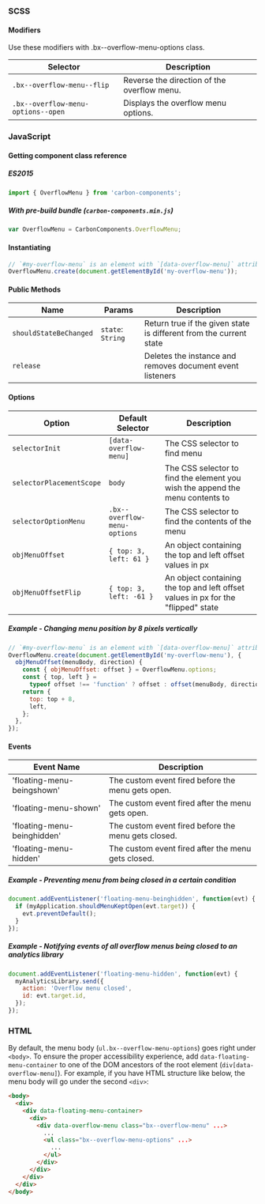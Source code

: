 ### SCSS

#### Modifiers

Use these modifiers with .bx--overflow-menu-options class.

| Selector                           | Description                                 |
| ---------------------------------- | ------------------------------------------- |
| `.bx--overflow-menu--flip`         | Reverse the direction of the overflow menu. |
| `.bx--overflow-menu-options--open` | Displays the overflow menu options.         |

### JavaScript

#### Getting component class reference

##### ES2015

```javascript
import { OverflowMenu } from 'carbon-components';
```

##### With pre-build bundle (`carbon-components.min.js`)

```javascript
var OverflowMenu = CarbonComponents.OverflowMenu;
```

#### Instantiating

```javascript
// `#my-overflow-menu` is an element with `[data-overflow-menu]` attribute
OverflowMenu.create(document.getElementById('my-overflow-menu'));
```

#### Public Methods

| Name                   | Params            | Description                                                        |
| ---------------------- | ----------------- | ------------------------------------------------------------------ |
| `shouldStateBeChanged` | `state`: `String` | Return true if the given state is different from the current state |
| `release`              |                   | Deletes the instance and removes document event listeners          |

#### Options

| Option                   | Default Selector             | Description                                                                       |
| ------------------------ | ---------------------------- | --------------------------------------------------------------------------------- |
| `selectorInit`           | `[data-overflow-menu]`       | The CSS selector to find menu                                                     |
| `selectorPlacementScope` | `body`                       | The CSS selector to find the element you wish the append the menu contents to     |
| `selectorOptionMenu`     | `.bx--overflow-menu-options` | The CSS selector to find the contents of the menu                                 |
| `objMenuOffset`          | `{ top: 3, left: 61 }`       | An object containing the top and left offset values in px                         |
| `objMenuOffsetFlip`      | `{ top: 3, left: -61 }`      | An object containing the top and left offset values in px for the "flipped" state |

##### Example - Changing menu position by 8 pixels vertically

```javascript
// `#my-overflow-menu` is an element with `[data-overflow-menu]` attribute
OverflowMenu.create(document.getElementById('my-overflow-menu'), {
  objMenuOffset(menuBody, direction) {
    const { objMenuOffset: offset } = OverflowMenu.options;
    const { top, left } =
      typeof offset !== 'function' ? offset : offset(menuBody, direction);
    return {
      top: top + 8,
      left,
    };
  },
});
```

#### Events

| Event Name                  | Description                                         |
| --------------------------- | --------------------------------------------------- |
| 'floating-menu-beingshown'  | The custom event fired before the menu gets open.   |
| 'floating-menu-shown'       | The custom event fired after the menu gets open.    |
| 'floating-menu-beinghidden' | The custom event fired before the menu gets closed. |
| 'floating-menu-hidden'      | The custom event fired after the menu gets closed.  |

##### Example - Preventing menu from being closed in a certain condition

```javascript
document.addEventListener('floating-menu-beinghidden', function(evt) {
  if (myApplication.shouldMenuKeptOpen(evt.target)) {
    evt.preventDefault();
  }
});
```

##### Example - Notifying events of all overflow menus being closed to an analytics library

```javascript
document.addEventListener('floating-menu-hidden', function(evt) {
  myAnalyticsLibrary.send({
    action: 'Overflow menu closed',
    id: evt.target.id,
  });
});
```

### HTML

By default, the menu body (`ul.bx--overflow-menu-options`) goes right under
`<body>`. To ensure the proper accessibility experience, add
`data-floating-menu-container` to one of the DOM ancestors of the root element
(`div[data-overflow-menu]`). For example, if you have HTML structure like below,
the menu body will go under the second `<div>`:

```html
<body>
  <div>
    <div data-floating-menu-container>
      <div>
        <div data-overflow-menu class="bx--overflow-menu" ...>
          ...
          <ul class="bx--overflow-menu-options" ...>
            ...
          </ul>
        </div>
      </div>
    </div>
  </div>
</body>
```
